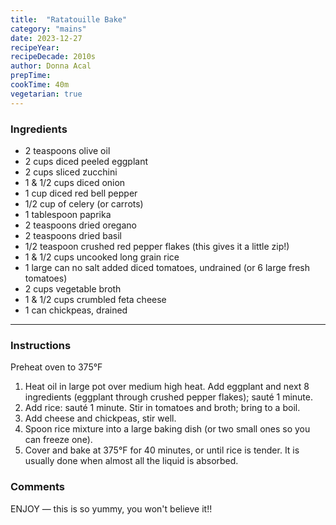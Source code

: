 ```yaml
---
title:  "Ratatouille Bake"
category: "mains"
date: 2023-12-27
recipeYear:
recipeDecade: 2010s
author: Donna Acal
prepTime:
cookTime: 40m
vegetarian: true
---
```


### Ingredients

- 2 teaspoons olive oil
- 2 cups diced peeled eggplant
- 2 cups sliced zucchini
- 1 & 1/2 cups diced onion
- 1 cup diced red bell pepper
- 1/2 cup of celery (or carrots)
- 1 tablespoon paprika
- 2 teaspoons dried oregano
- 2 teaspoons dried basil
- 1/2 teaspoon crushed red pepper flakes (this gives it a little zip!)
- 1 & 1/2 cups uncooked long grain rice
- 1 large can no salt added diced tomatoes, undrained (or 6 large fresh tomatoes)
- 2 cups vegetable broth
- 1 & 1/2 cups crumbled feta cheese
- 1 can chickpeas, drained

---

### Instructions

Preheat oven to 375°F

1. Heat oil in large pot over medium high heat. Add eggplant and next 8 ingredients (eggplant through crushed pepper flakes); sauté 1 minute.
2. Add rice: sauté 1 minute. Stir in tomatoes and broth; bring to a boil.
3. Add cheese and chickpeas, stir well.
4. Spoon rice mixture into a large baking dish (or two small ones so you can freeze one).
5. Cover and bake at 375°F for 40 minutes, or until rice is tender. It is usually done when almost all the liquid is absorbed.

### Comments

ENJOY — this is so yummy, you won't believe it!!
